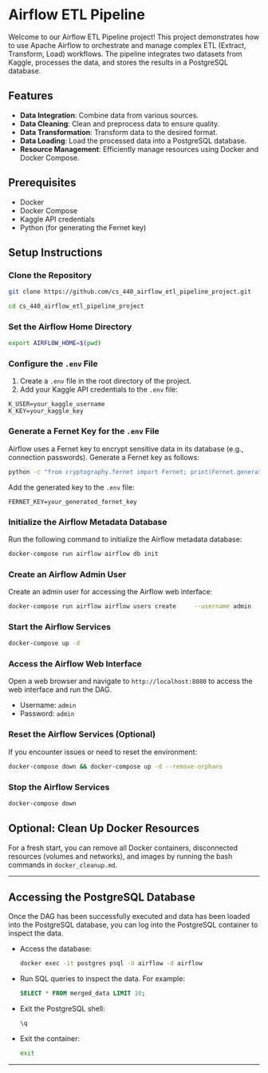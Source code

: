 
# Airflow ETL Pipeline

Welcome to our Airflow ETL Pipeline project! This project demonstrates how to use Apache Airflow to orchestrate and manage complex ETL (Extract, Transform, Load) workflows. The pipeline integrates two datasets from Kaggle, processes the data, and stores the results in a PostgreSQL database.

## Features

- **Data Integration**: Combine data from various sources.
- **Data Cleaning**: Clean and preprocess data to ensure quality.
- **Data Transformation**: Transform data to the desired format.
- **Data Loading**: Load the processed data into a PostgreSQL database.
- **Resource Management**: Efficiently manage resources using Docker and Docker Compose.

## Prerequisites

- Docker
- Docker Compose
- Kaggle API credentials
- Python (for generating the Fernet key)

## Setup Instructions

### Clone the Repository

```bash
git clone https://github.com/cs_440_airflow_etl_pipeline_project.git
```

```bash
cd cs_440_airflow_etl_pipeline_project
```
### Set the Airflow Home Directory

```bash
export AIRFLOW_HOME=$(pwd)
```

### Configure the `.env` File

1. Create a `.env` file in the root directory of the project.
2. Add your Kaggle API credentials to the `.env` file:

```env
K_USER=your_kaggle_username
K_KEY=your_kaggle_key
```

### Generate a Fernet Key for the `.env` File

Airflow uses a Fernet key to encrypt sensitive data in its database (e.g., connection passwords). Generate a Fernet key as follows:

```bash
python -c "from cryptography.fernet import Fernet; print(Fernet.generate_key().decode())"
```

Add the generated key to the `.env` file:

```env
FERNET_KEY=your_generated_fernet_key
```

### Initialize the Airflow Metadata Database

Run the following command to initialize the Airflow metadata database:

```bash
docker-compose run airflow airflow db init
```

### Create an Airflow Admin User

Create an admin user for accessing the Airflow web interface:

```bash
docker-compose run airflow airflow users create     --username admin     --firstname Admin     --lastname User     --role Admin     --email admin@example.com     --password admin
```

### Start the Airflow Services

```bash
docker-compose up -d
```

### Access the Airflow Web Interface

Open a web browser and navigate to `http://localhost:8080` to access the web interface and run the DAG.

- Username: `admin`
- Password: `admin`

### Reset the Airflow Services (Optional)

If you encounter issues or need to reset the environment:

```bash
docker-compose down && docker-compose up -d --remove-orphans
```

### Stop the Airflow Services

```bash
docker-compose down
```

## Optional: Clean Up Docker Resources

For a fresh start, you can remove all Docker containers, disconnected resources (volumes and networks), and images by running the bash commands in `docker_cleanup.md`.

---


## Accessing the PostgreSQL Database

Once the DAG has been successfully executed and data has been loaded into the PostgreSQL database, you can log into the PostgreSQL container to inspect the data.

- Access the database:
   ```bash
   docker exec -it postgres psql -U airflow -d airflow
   ```

- Run SQL queries to inspect the data. For example:
   ```sql
   SELECT * FROM merged_data LIMIT 10;
   ```

- Exit the PostgreSQL shell:
   ```sql
   \q
   ```

- Exit the container:
   ```bash
   exit
   ```

---

